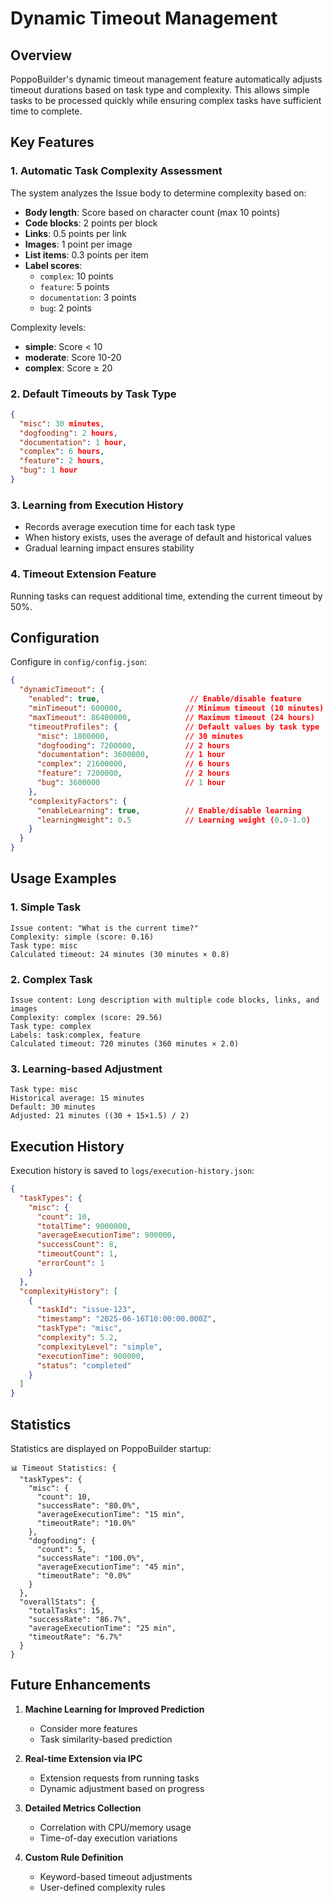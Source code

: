 # Dynamic Timeout Management

## Overview

PoppoBuilder's dynamic timeout management feature automatically adjusts timeout durations based on task type and complexity. This allows simple tasks to be processed quickly while ensuring complex tasks have sufficient time to complete.

## Key Features

### 1. Automatic Task Complexity Assessment

The system analyzes the Issue body to determine complexity based on:

- **Body length**: Score based on character count (max 10 points)
- **Code blocks**: 2 points per block
- **Links**: 0.5 points per link
- **Images**: 1 point per image
- **List items**: 0.3 points per item
- **Label scores**: 
  - `complex`: 10 points
  - `feature`: 5 points
  - `documentation`: 3 points
  - `bug`: 2 points

Complexity levels:
- **simple**: Score < 10
- **moderate**: Score 10-20
- **complex**: Score ≥ 20

### 2. Default Timeouts by Task Type

```json
{
  "misc": 30 minutes,
  "dogfooding": 2 hours,
  "documentation": 1 hour,
  "complex": 6 hours,
  "feature": 2 hours,
  "bug": 1 hour
}
```

### 3. Learning from Execution History

- Records average execution time for each task type
- When history exists, uses the average of default and historical values
- Gradual learning impact ensures stability

### 4. Timeout Extension Feature

Running tasks can request additional time, extending the current timeout by 50%.

## Configuration

Configure in `config/config.json`:

```json
{
  "dynamicTimeout": {
    "enabled": true,                    // Enable/disable feature
    "minTimeout": 600000,              // Minimum timeout (10 minutes)
    "maxTimeout": 86400000,            // Maximum timeout (24 hours)
    "timeoutProfiles": {               // Default values by task type
      "misc": 1800000,                 // 30 minutes
      "dogfooding": 7200000,           // 2 hours
      "documentation": 3600000,        // 1 hour
      "complex": 21600000,             // 6 hours
      "feature": 7200000,              // 2 hours
      "bug": 3600000                   // 1 hour
    },
    "complexityFactors": {
      "enableLearning": true,          // Enable/disable learning
      "learningWeight": 0.5            // Learning weight (0.0-1.0)
    }
  }
}
```

## Usage Examples

### 1. Simple Task

```
Issue content: "What is the current time?"
Complexity: simple (score: 0.16)
Task type: misc
Calculated timeout: 24 minutes (30 minutes × 0.8)
```

### 2. Complex Task

```
Issue content: Long description with multiple code blocks, links, and images
Complexity: complex (score: 29.56)
Task type: complex
Labels: task:complex, feature
Calculated timeout: 720 minutes (360 minutes × 2.0)
```

### 3. Learning-based Adjustment

```
Task type: misc
Historical average: 15 minutes
Default: 30 minutes
Adjusted: 21 minutes ((30 + 15×1.5) / 2)
```

## Execution History

Execution history is saved to `logs/execution-history.json`:

```json
{
  "taskTypes": {
    "misc": {
      "count": 10,
      "totalTime": 9000000,
      "averageExecutionTime": 900000,
      "successCount": 8,
      "timeoutCount": 1,
      "errorCount": 1
    }
  },
  "complexityHistory": [
    {
      "taskId": "issue-123",
      "timestamp": "2025-06-16T10:00:00.000Z",
      "taskType": "misc",
      "complexity": 5.2,
      "complexityLevel": "simple",
      "executionTime": 900000,
      "status": "completed"
    }
  ]
}
```

## Statistics

Statistics are displayed on PoppoBuilder startup:

```
📊 Timeout Statistics: {
  "taskTypes": {
    "misc": {
      "count": 10,
      "successRate": "80.0%",
      "averageExecutionTime": "15 min",
      "timeoutRate": "10.0%"
    },
    "dogfooding": {
      "count": 5,
      "successRate": "100.0%",
      "averageExecutionTime": "45 min",
      "timeoutRate": "0.0%"
    }
  },
  "overallStats": {
    "totalTasks": 15,
    "successRate": "86.7%",
    "averageExecutionTime": "25 min",
    "timeoutRate": "6.7%"
  }
}
```

## Future Enhancements

1. **Machine Learning for Improved Prediction**
   - Consider more features
   - Task similarity-based prediction

2. **Real-time Extension via IPC**
   - Extension requests from running tasks
   - Dynamic adjustment based on progress

3. **Detailed Metrics Collection**
   - Correlation with CPU/memory usage
   - Time-of-day execution variations

4. **Custom Rule Definition**
   - Keyword-based timeout adjustments
   - User-defined complexity rules